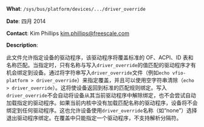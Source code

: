 **What**: `/sys/bus/platform/devices/.../driver_override`

**Date**: 四月 2014

**Contact**: Kim Phillips <kim.phillips@freescale.com>

**Description**:

此文件允许指定设备的驱动程序，该驱动程序将覆盖标准的 OF、ACPI、ID 表和名称匹配。当指定时，只有名称与写入`driver_override`的值匹配的驱动程序才有机会绑定到设备。通过将字符串写入`driver_override`文件（例如`echo vfio-platform > driver_override`）来指定覆盖，并且可以使用空字符串清除（`echo > driver_override`）。这将使设备返回到标准的匹配规则绑定。写入`driver_override`不会自动将设备从其当前驱动程序中解除绑定，也不会尝试自动加载指定的驱动程序。如果当前内核中没有加载匹配名称的驱动程序，设备将不会绑定到任何驱动程序。这也允许设备使用`driver_override`名称（如“none”）选择退出驱动程序绑定。在覆盖中只能指定一个驱动程序，不支持解析分隔符。